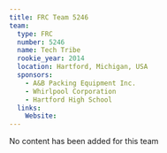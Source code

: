 ```yaml
---
title: FRC Team 5246
team:
  type: FRC
  number: 5246
  name: Tech Tribe
  rookie_year: 2014
  location: Hartford, Michigan, USA
  sponsors:
    - A&B Packing Equipment Inc.
    - Whirlpool Corporation
    - Hartford High School
  links:
    Website: 
---
```

No content has been added for this team